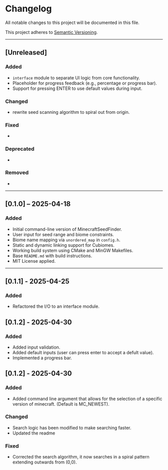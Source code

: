 # Changelog

All notable changes to this project will be documented in this file.

This project adheres to [Semantic Versioning](https://semver.org/spec/v2.0.0.html).

---

## [Unreleased]

### Added
- `interface` module to separate UI logic from core functionality.
- Placeholder for progress feedback (e.g., percentage or progress bar).
- Support for pressing ENTER to use default values during input.

### Changed
- rewrite seed scanning algorithm to spiral out from origin.

### Fixed
- 

### Deprecated
- 

### Removed
- 

---

## [0.1.0] – 2025-04-18

### Added
- Initial command-line version of MinecraftSeedFinder.
- User input for seed range and biome constraints.
- Biome name mapping via `unordered_map` in `config.h`.
- Static and dynamic linking support for Cubiomes.
- Working build system using CMake and MinGW Makefiles.
- Base `README.md` with build instructions.
- MIT License applied.

---

## [0.1.1] - 2025-04-25

### Added
- Refactored the I/O to an interface module.

## [0.1.2] - 2025-04-30

### Added
- Added input validation.
- Added default inputs (user can press enter to accept a defult value).
- Implemented a progress bar.

## [0.1.2] - 2025-04-30

### Added
- Added command line argument that allows for the selection of a specific version of minecraft. (Default is MC_NEWEST).

### Changed
- Search logic has been modified to make searching faster.
- Updated the readme

### Fixed
- Corrected the search algorithm, it now searches in a spiral pattern extending outwards from (0,0).







<!-- TEMPLATE FOR FUTURE VERSIONS

## [X.Y.Z] – YYYY-MM-DD

### Added
- 

### Changed
- 

### Fixed
- 

### Deprecated
- 

### Removed
- 

-->

